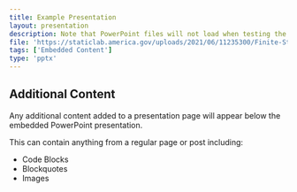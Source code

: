 ```yaml
---
title: Example Presentation
layout: presentation
description: Note that PowerPoint files will not load when testing the site locally, only once deployed to GitHub pages. The text you see here above the presentation is the presentation description. Any text added to the "description" variable in the page's front matter will be rendered as a text paragraph above the presentation embed.
file: 'https://staticlab.america.gov/uploads/2021/06/11235300/Finite-State-Machines.pptx'
tags: ['Embedded Content']
type: 'pptx'
---
```


## Additional Content

Any additional content added to a presentation page will appear below the embedded PowerPoint presentation.

This can contain anything from a regular page or post including:

- Code Blocks
- Blockquotes
- Images
